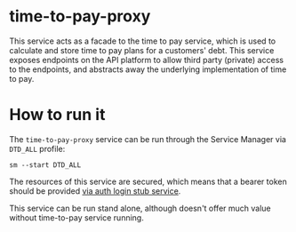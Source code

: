 # time-to-pay-proxy

This service acts as a facade to the  time to pay service, which is used to calculate and store time to pay plans for a customers' debt. This service exposes endpoints on the API platform to allow third party (private) access to the endpoints, and abstracts away the underlying implementation of time to pay.

# How to run it

The `time-to-pay-proxy` service can be run through the Service Manager via `DTD_ALL` profile:
```
sm --start DTD_ALL
```

The resources of this service are secured, which means that a bearer token should be provided [via auth login stub service](https://confluence.tools.tax.service.gov.uk/display/DTRG/Testing+an+API+microservice+locally).

This service can be run stand alone, although doesn't offer much value without time-to-pay service running.
